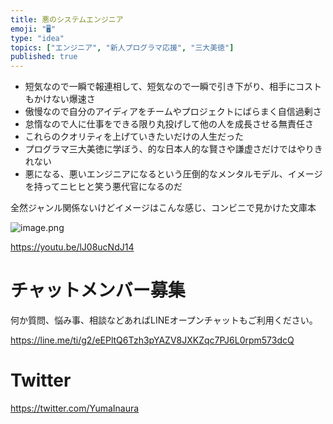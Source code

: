 ```yaml
---
title: 悪のシステムエンジニア
emoji: "🖥"
type: "idea"
topics: ["エンジニア", "新人プログラマ応援", "三大美徳"]
published: true
---
```


- 短気なので一瞬で報連相して、短気なので一瞬で引き下がり、相手にコストもかけない爆速さ
- 傲慢なので自分のアイディアをチームやプロジェクトにばらまく自信過剰さ
- 怠惰なので人に仕事をできる限り丸投げして他の人を成長させる無責任さ
- これらのクオリティを上げていきたいだけの人生だった
- プログラマ三大美徳に学ぼう、的な日本人的な賢さや謙虚さだけではやりきれない
- 悪になる、悪いエンジニアになるという圧倒的なメンタルモデル、イメージを持ってニヒヒと笑う悪代官になるのだ

全然ジャンル関係ないけどイメージはこんな感じ、コンビニで見かけた文庫本

![image.png](https://qiita-image-store.s3.amazonaws.com/0/89618/f5733733-232d-87e7-5603-1076c6909abc.png)



https://youtu.be/lJ08ucNdJ14 








<!-- Update From Qiita API -->

# チャットメンバー募集


何か質問、悩み事、相談などあればLINEオープンチャットもご利用ください。

https://line.me/ti/g2/eEPltQ6Tzh3pYAZV8JXKZqc7PJ6L0rpm573dcQ





# Twitter


https://twitter.com/YumaInaura


<!-- Update From Qiita API -->


